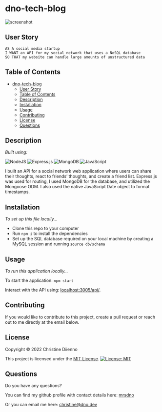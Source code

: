 # dno-tech-blog

![screenshot](./assets/screenshot.JPG)

## User Story

    AS A social media startup
    I WANT an API for my social network that uses a NoSQL database
    SO THAT my website can handle large amounts of unstructured data

## Table of Contents

- [dno-tech-blog](#dno-tech-blog)
  - [User Story](#user-story)
  - [Table of Contents](#table-of-contents)
  - [Description](#description)
  - [Installation](#installation)
  - [Usage](#usage)
  - [Contributing](#contributing)
  - [License](#license)
  - [Questions](#questions)

## Description

*Built using:*

![NodeJS](https://img.shields.io/badge/node.js-6DA55F?style=for-the-badge&logo=node.js&logoColor=white)
![Express.js](https://img.shields.io/badge/express.js-%23404d59.svg?style=for-the-badge&logo=express&logoColor=%2361DAFB)
![MongoDB](https://img.shields.io/badge/MongoDB-%234ea94b.svg?style=for-the-badge&logo=mongodb&logoColor=white)
![JavaScript](https://img.shields.io/badge/javascript-%23323330.svg?style=for-the-badge&logo=javascript&logoColor=%23F7DF1E)

I built an API for a social network web application where users can share their thoughts, react to friends’ thoughts, and create a friend list. Express.js was used for routing, I used MongoDB for the database, and utilized the Mongoose ODM. I also used the native JavaScript Date object to format timestamps.

## Installation

*To set up this file locally...*

 - Clone this repo to your computer
 - Run `npm i` to install the dependencies
 - Set up the SQL database required on your local machine by creating a MySQL session and running `source db/schema`

## Usage

*To run this application locally...*

To start the application: `npm start`

Interact with the API using: [localhost:3005/api/](localhost:3005/api/).

## Contributing

If you would like to contribute to this project, create a pull request or reach out to me directly at the email below.

## License

Copyright © 2022 Christine Diienno

This project is licensed under the [MIT License](https://mit-license.org/).
[![License: MIT](https://img.shields.io/badge/License-MIT-yellow.svg)](https://opensource.org/licenses/MIT)

## Questions

Do you have any questions? 

You can find my github profile with contact details here: [mrsdno](https://github.com/mrsdno)

Or you can email me here: [christine@dno.dev](mailto:christine@dno.dev)